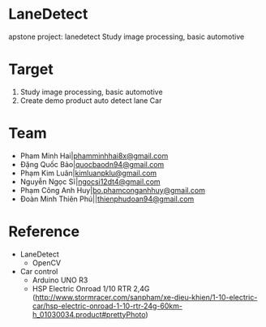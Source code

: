 # LaneDetect
apstone project: lanedetect
Study image processing, basic automotive

# Target
1. Study image processing, basic automotive
2. Create demo product auto detect lane Car

# Team
* Pham Minh Hai|phamminhhai8x@gmail.com
* Đặng Quốc Bảo|quocbaodn94@gmail.com
* Phạm Kim Luân|kimluanpklu@gmail.com
* Nguyễn Ngọc Sĩ|ngocsi12dt4@gmail.com 
* Phạm Công Anh Huy|bo.phamconganhhuy@gmail.com
* Đoàn Minh Thiên Phú||thienphudoan94@gmail.com

# Reference
* LaneDetect
    - OpenCV
* Car control
    - Arduino UNO R3
	- HSP Electric Onroad 1/10 RTR 2,4G (http://www.stormracer.com/sanpham/xe-dieu-khien/1-10-electric-car/hsp-electric-onroad-1-10-rtr-24g-60km-h_01030034.product#prettyPhoto)